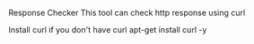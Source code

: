 Response Checker
This tool can check http response using curl 

Install curl if you don't have curl
  apt-get install curl -y
